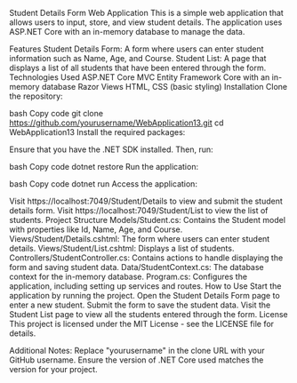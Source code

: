 Student Details Form Web Application
This is a simple web application that allows users to input, store, and view student details. The application uses ASP.NET Core with an in-memory database to manage the data.

Features
Student Details Form: A form where users can enter student information such as Name, Age, and Course.
Student List: A page that displays a list of all students that have been entered through the form.
Technologies Used
ASP.NET Core MVC
Entity Framework Core with an in-memory database
Razor Views
HTML, CSS (basic styling)
Installation
Clone the repository:

bash
Copy code
git clone https://github.com/yourusername/WebApplication13.git
cd WebApplication13
Install the required packages:

Ensure that you have the .NET SDK installed. Then, run:

bash
Copy code
dotnet restore
Run the application:

bash
Copy code
dotnet run
Access the application:

Visit https://localhost:7049/Student/Details to view and submit the student details form.
Visit https://localhost:7049/Student/List to view the list of students.
Project Structure
Models/Student.cs: Contains the Student model with properties like Id, Name, Age, and Course.
Views/Student/Details.cshtml: The form where users can enter student details.
Views/Student/List.cshtml: Displays a list of students.
Controllers/StudentController.cs: Contains actions to handle displaying the form and saving student data.
Data/StudentContext.cs: The database context for the in-memory database.
Program.cs: Configures the application, including setting up services and routes.
How to Use
Start the application by running the project.
Open the Student Details Form page to enter a new student.
Submit the form to save the student data.
Visit the Student List page to view all the students entered through the form.
License
This project is licensed under the MIT License - see the LICENSE file for details.

Additional Notes:
Replace "yourusername" in the clone URL with your GitHub username.
Ensure the version of .NET Core used matches the version for your project.
